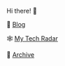 Hi there! 👋

📖 [Blog](https://oguzhansoykan.com)

🕸️ [My Tech Radar](https://radar.oguzhansoykan.com)

📂 [Archive](https://github.com/osoykan-archive)
    
